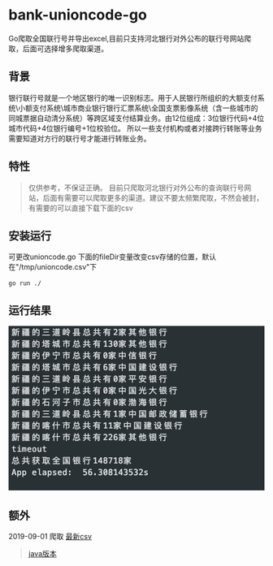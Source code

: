 # bank-unioncode-go
Go爬取全国联行号并导出excel,目前只支持河北银行对外公布的联行号网站爬取，后面可选择增多爬取渠道。

## 背景
银行联行号就是一个地区银行的唯一识别标志。用于人民银行所组织的大额支付系统\小额支付系统\城市商业银行银行汇票系统\全国支票影像系统（含一些城市的同城票据自动清分系统）等跨区域支付结算业务。由12位组成：3位银行代码+4位城市代码+4位银行编号+1位校验位。
  所以一些支付机构或者对接跨行转账等业务需要知道对方行的联行号才能进行转账业务。
## 特性
>仅供参考，不保证正确。
目前只爬取河北银行对外公布的查询联行号网站，后面有需要可以爬取更多的渠道。建议不要太频繁爬取，不然会被封，有需要的可以直接下载下面的csv
## 安装运行
可更改unioncode.go 下面的fileDir变量改变csv存储的位置，默认在"/tmp/unioncode.csv"下
```
go run ./
```
## 运行结果
![avatar](run-result.png)
## 额外
2019-09-01 爬取
[最新csv](unioncode.csv)
><a href="https://github.com/jetman13/bankCode">java版本</a>
